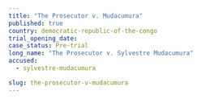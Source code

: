 ```yaml
---
title: "The Prosecutor v. Mudacumura"
published: true
country: democratic-republic-of-the-congo
trial_opening_date:
case_status: Pre-trial
long_name: "The Prosecutor v. Sylvestre Mudacumura"
accused:
  - sylvestre-mudacumura

slug: the-prosecutor-v-mudacumura
---
```


